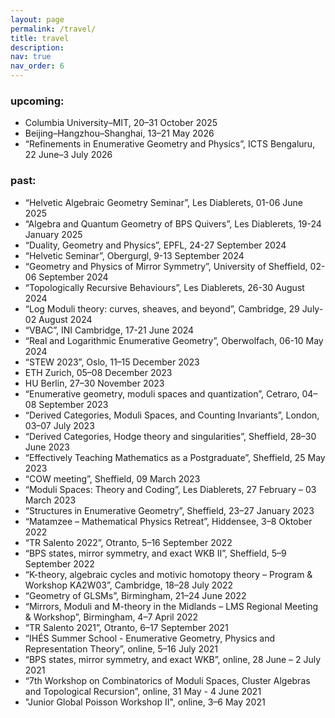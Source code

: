 ```yaml
---
layout: page
permalink: /travel/
title: travel
description: 
nav: true
nav_order: 6
---
```


<!-- comment 
 -->
<h3>upcoming:</h3>
<!--<p>/</p>-->
<ul>
  <li>Columbia University–MIT, 20–31 October 2025</li> 
  <li>Beijing–Hangzhou–Shanghai, 13–21 May 2026</li>
  <li>“Refinements in Enumerative Geometry and Physics”, ICTS Bengaluru, 22 June–3 July 2026</li> 
</ul>

<h3>past:</h3>
 <ul>
  <li>“Helvetic Algebraic Geometry Seminar”, Les Diablerets, 01-06 June 2025</li>
  <li>“Algebra and Quantum Geometry of BPS Quivers”, Les Diablerets, 19-24 January 2025</li>
  <li>“Duality, Geometry and Physics”, EPFL, 24-27 September 2024</li>
  <li>“Helvetic Seminar”, Obergurgl, 9-13 September 2024</li>
  <li>“Geometry and Physics of Mirror Symmetry”, University of Sheffield, 02-06 September 2024</li>
  <li>“Topologically Recursive Behaviours”, Les Diablerets, 26-30 August 2024</li>
  <li>“Log Moduli theory: curves, sheaves, and beyond”, Cambridge, 29 July-02 August 2024</li>
  <li>“VBAC”, INI Cambridge, 17-21 June 2024</li>
  <li>“Real and Logarithmic Enumerative Geometry”, Oberwolfach, 06-10 May 2024</li>
  <li>“STEW 2023”, Oslo, 11–15 December 2023</li>
  <li>ETH Zurich, 05–08 December 2023</li>
  <li>HU Berlin, 27–30 November 2023</li>
  <li>“Enumerative geometry, moduli spaces and quantization”, Cetraro, 04–08 September 2023</li>
  <li>“Derived Categories, Moduli Spaces, and Counting Invariants”, London, 03–07 July 2023</li>
  <li>“Derived Categories, Hodge theory and singularities”, Sheffield, 28–30 June 2023</li>
  <li>“Effectively Teaching Mathematics as a Postgraduate”, Sheffield, 25 May 2023</li>
  <li>“COW meeting”, Sheffield, 09 March 2023</li>
  <li>“Moduli Spaces: Theory and Coding”, Les Diablerets, 27 February – 03 March 2023</li>
  <li>“Structures in Enumerative Geometry”, Sheffield, 23–27 January 2023</li>
  <li>“Matamzee – Mathematical Physics Retreat”, Hiddensee, 3–8 Oktober 2022</li>
  <li>“TR Salento 2022”, Otranto, 5–16 September 2022</li>
  <li>“BPS states, mirror symmetry, and exact WKB II”, Sheffield, 5–9 September 2022</li>
  <li>“K-theory, algebraic cycles and motivic homotopy theory – Program & Workshop KA2W03”, Cambridge, 18–28 July 2022</li>
  <li>“Geometry of GLSMs”, Birmingham, 21–24 June 2022</li>
  <li>“Mirrors, Moduli and M-theory in the Midlands – LMS Regional Meeting & Workshop”, Birmingham, 4–7 April 2022</li>
  <li>“TR Salento 2021”, Otranto, 6–17 September 2021</li>
  <li>“IHÉS Summer School - Enumerative Geometry, Physics and Representation Theory”, online, 5–16 July 2021</li>
  <li>“BPS states, mirror symmetry, and exact WKB”, online, 28 June – 2 July 2021</li>
  <li>“7th Workshop on Combinatorics of Moduli Spaces, Cluster Algebras and Topological Recursion”, online, 31 May - 4 June 2021</li>
  <li>"Junior Global Poisson Workshop II", online, 3–6 May 2021</li>
</ul>
